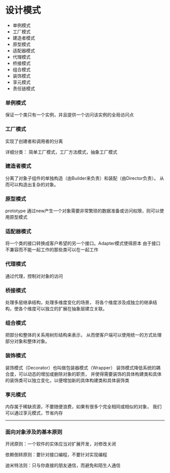 # 设计模式
* 单例模式
* 工厂模式
* 建造者模式
* 原型模式
* 适配器模式
* 代理模式
* 桥接模式
* 组合模式
* 装饰模式
* 享元模式
* 责任链模式

### 单例模式
保证一个类只有一个实例，并且提供一个访问该实例的全局访问点

### 工厂模式
实现了创建者和调用者的分离

详细分类： 简单工厂模式，工厂方法模式，抽象工厂模式

### 建造者模式
分离了对象子组件的单独构造（由Builder来负责）和装配（由Director负责）。
从而可以构造出复杂的对象。

### 原型模式
prototype
通过new产生一个对象需要非常繁琐的数据准备或访问权限，则可以使用原型模式

###  适配器模式
将一个类的接口转换成客户希望的另一个接口。Adapter模式使得原本
由于接口不兼容而不能一起工作的那些类可以在一起工作

### 代理模式
通过代理，控制对对象的访问

### 桥接模式
处理多层继承结构，处理多维度变化的场景，
将各个维度涉及成独立的继承结构，使各个维度可以独立的扩展在抽象层建立关联。

### 组合模式
把部分和整体的关系用树形结构来表示，
从而使客户端可以使用统一的方式处理部分对象和整体对象。

### 装饰模式
装饰模式（Decorator）也叫做包装器模式（Wrapper）
装饰模式降低系统的耦合度，可以动态的增加或删除对象的职责，
并使得需要装饰的具体构建类和具体的装饰类可以独立变化，以便增加新的具体构建类和具体装饰类

### 享元模式
内存属于稀缺资源，不要随便浪费，如果有很多个完全相同或相似的对象，
我们可以通过享元模式，节省内存

------------

### 面向对象涉及的基本原则
开闭原则：一个软件的实体应当对扩展开发，对修改关闭

依赖倒转原则：要针对接口编程，不要针对实现编程

迪米特法则：只与你直接的朋友通信，而避免和陌生人通信

